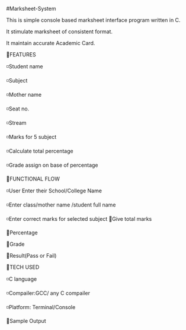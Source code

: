 #Marksheet-System

This is simple console based marksheet interface program written in C. 

It stimulate marksheet of consistent format. 

It maintain accurate Academic Card. 

📌FEATURES
  
  ◽️Student name 

  ◽️Subject 

  ◽️Mother name

  ◽️Seat no.

  ◽️Stream 

  ◽️Marks for 5 subject

  ◽️Calculate total percentage 

  ◽️Grade assign on base of percentage

📌FUNCTIONAL FLOW 

  ◽️User Enter their School/College Name

  ◽️Enter class/mother name /student full name

  ◽️Enter correct marks for selected subject 
   🔸Give total marks 
  
   🔸Percentage 
    
   🔸Grade 

   🔸Result(Pass or Fail) 
      
📌TECH USED 

  ◽️C language

  ◽️Compailer:GCC/ any C compailer

  ◽️Platform: Terminal/Console

📌Sample Output

   




  

